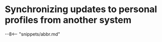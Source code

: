 <!-- SPDX-License-Identifier: CC-BY-4.0 -->
<!-- Copyright Contributors to the ODPi Egeria project. -->

# Synchronizing updates to personal profiles from another system


--8<-- "snippets/abbr.md"